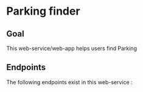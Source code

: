 # Parking finder

## Goal
This web-service/web-app helps users find Parking

## Endpoints
The following endpoints exist in this web-service :
